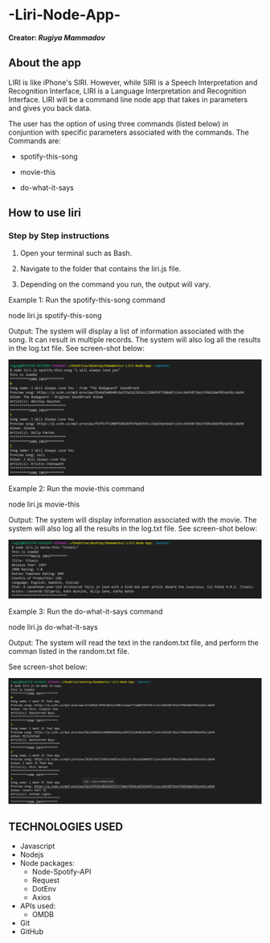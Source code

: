 # -Liri-Node-App-

#### Creator: *Rugiya Mammadov*

## About the app

LIRI is like iPhone's SIRI. However, while SIRI is a Speech Interpretation and Recognition Interface, LIRI is a Language Interpretation and Recognition Interface. LIRI will be a command line node app that takes in parameters and gives you back data.

The user has the option of using three commands (listed below) in conjuntion with specific parameters associated with the commands. The Commands are:

  * spotify-this-song 

  * movie-this

  * do-what-it-says
  
 ## How to use liri
 
### Step by Step instructions
1. Open your terminal such as Bash.

1. Navigate to the folder that contains the liri.js file.

1. Depending on the command you run, the output will vary.

Example 1: Run the spotify-this-song command

 node liri.js spotify-this-song <name of song>
  
Output: The system will display a list of information associated with the song. It can result in multiple records. The system will also log all the results in the log.txt file. See screen-shot below:

![alt text](/images/screenshot1.png)

Example 2: Run the movie-this command

 node liri.js movie-this <name of movie>
  
Output: The system will display information associated with the movie. The system will also log all the results in the log.txt file. See screen-shot below:

![alt text](/images/screenshot2.png)

Example 3: Run the do-what-it-says command

 node liri.js do-what-it-says
 
 
Output: The system will read the text in the random.txt file, and perform the comman listed in the random.txt file.

See screen-shot below:

![alt text](/images/screenshot3.png)

## TECHNOLOGIES USED
  * Javascript
  * Nodejs
  * Node packages:
      * Node-Spotify-API
      * Request
      * DotEnv
      * Axios
  * APIs used:
      * OMDB
  * Git
  * GitHub
